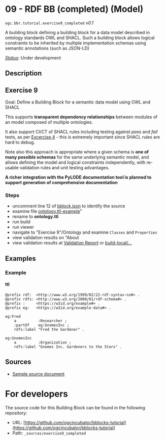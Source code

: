 
# 09 - RDF BB (completed)  (Model)

`ogc.bbr.tutorial.exercise9_completed` *v0.1*

A building block defining a building block for a data model described in ontology standards OWL and SHACL.  Such a building block allows logical constraints to be inherited by multiple implementation schemas using semantic annotations (such as JSON-LD)

[*Status*](http://www.opengis.net/def/status): Under development

## Description

## Exercise 9

Goal: Define a Building Block for a semantic data model using OWL and SHACL

This supports **transparent dependency relationships** between modules of an model composed of multiple ontologies.

It also support CI/CT of SHACL rules including testing against _pass_ and _fail_ tests, as per [Excercise 4](../exercise4_completed) - this is extremely important since SHACL rules are hard to debug.

Note also this approach is appropriate where a given schema is **one of many possible schemas** for the same underlying semantic model, and allows defining the model and logical constraints independently, with re-usable validation rules and unit testing advantages.

**A richer integration with the PyLODE documentation tool is planned to support generation of comprehensive documentation**

### Steps
- uncomment line 12 of [bblock.json](bblock.json) to identify the source 
- examine file [ontology.ttl-example](ontology.ttl-example)"
- rename to **ontology.ttl**
- run build
- run viewer
- navigate to "Exercise 9"/Ontology and examine `Classes` and `Properties`
- view validation results on "About
- view validation results at [Validation Report](validation) or [build-local/...](/register/build-local/tests/bbr/template/exercise3/_report.json)
## Examples

### Example
#### ttl
```ttl
@prefix rdf:  <http://www.w3.org/1999/02/22-rdf-syntax-ns#> .
@prefix rdfs: <http://www.w3.org/2000/01/rdf-schema#> .
@prefix :     <https://w3id.org/example#> .
@prefix eg:   <https://w3id.org/example-data#> .

eg:Fred
    a          :Researcher ;
    :partOf    eg:GnomesInc ;
    rdfs:label "Fred the Gardener" .

eg:GnomesInc
    a          :Organization ;
    rdfs:label "Gnomes Inc. Gardeners to the Stars" .
```

## Sources

* [Sample source document](https://example.com/sources/1)

# For developers

The source code for this Building Block can be found in the following repository:

* URL: [https://github.com/ogcincubator/bblocks-tutorial](https://github.com/ogcincubator/bblocks-tutorial)
* Path: `_sources/exercise9_completed`

